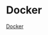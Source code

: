 # Docker
[Docker](https://user-images.githubusercontent.com/62991586/119464616-dfe7bc80-bd7d-11eb-9b94-0e139f96bae4.png)


